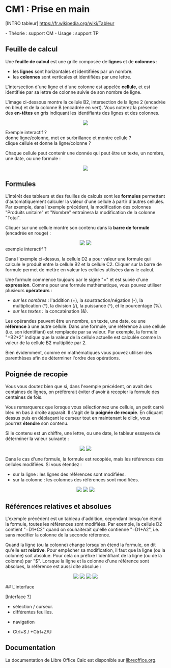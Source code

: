 <!DOCTYPE html>
<html>
    <head>
        <title>CM (BDR1)</title>
        <link rel="stylesheet" href="./index.css">
        <script type="module" src="./index.js" defer></script>
    </head>
    <body>
        <style>
        </style>
        <header></header>
        <main>

# CM1 : Prise en main

[INTRO tableur]
https://fr.wikipedia.org/wiki/Tableur

<div id='menu'>
</div>

<todo>
- Théorie : support CM
- Usage   : support TP
</todo>

## Feuille de calcul

Une **feuille de calcul** est une grille composée de **lignes** et de **colonnes** :
- les **lignes** sont horizontales et identifiées par un nombre.
- les **colonnes** sont verticales et identifiées par une lettre.

L'intersection d'une ligne et d'une colonne est appelée **cellule**, et est identifiée par sa lettre de colonne suivie de son nombre de ligne.

L'image ci-dessous montre la cellule B2, intersection de la ligne 2 (encadrée en bleu) et de la colonne B (encadrée en vert). Vous noterez la présence des **en-têtes** en gris indiquant les identifiants des lignes et des colonnes.
<center>
    <img src="./img/feuille.png"/>
</center>

<todo>Exemple interactif ?<br/>
donne ligne/colonne, met en surbrillance et montre cellule ?<br/>
clique cellule et donne la ligne/colonne ?
</todo>

Chaque cellule peut contenir une donnée qui peut être un texte, un nombre, une date, ou une formule :
<center>
    <img src="./img/feuille-remplie.png"/>
</center>

## Formules

L'intérêt des tableurs et des feuilles de calculs sont les **formules** permettant d'automatiquement calculer la valeur d'une cellule à partir d'autres cellules. Par exemple, dans l'exemple précédent, la modification des colonnes "Produits unitaire" et "Nombre" entraînera la modification de la colonne "Total".

Cliquer sur une cellule montre son contenu dans la **barre de formule** (encadrée en rouge) :

<center>
    <img src="./img/barre-calcul-1.png"/>
    <img src="./img/barre-calcul-2.png"/>
</center>
<todo>exemple interactif ?</todo>

Dans l'exemple ci-dessus, la cellule D2 a pour valeur une formule qui calcule le produit entre la cellule B2 et la cellule C2. Cliquer sur la barre de formule permet de mettre en valeur les cellules utilisées dans le calcul.

Une formule commence toujours par le signe "=" et est suivie d'une **expression**. Comme pour une formule mathématique, vous pouvez utiliser plusieurs **opérateurs** :
- *sur les nombres :* l'addition (+), la soustraction/négation (-), la multiplication (*), la division (/), la puissance (^), et le pourcentage (%).
- *sur les textes :* la concaténation (&).

Les opérandes peuvent être un nombre, un texte, une date, ou une **référence** à une autre cellule. Dans une formule, une référence à une cellule (i.e. son identifiant) est remplacée par sa valeur. Par exemple, la formule "=B2*2" indique que la valeur de la cellule actuelle est calculée comme la valeur de la cellule B2 multipliée par 2.

Bien évidemment, comme en mathématiques vous pouvez utiliser des parenthèses afin de déterminer l'ordre des opérations.

## Poignée de recopie

Vous vous doutez bien que si, dans l'exemple précédent, on avait des centaines de lignes, on préférerait éviter d'avoir à recopier la formule des centaines de fois.

Vous remarquerez que lorsque vous sélectionnez une cellule, un petit carré bleu en bas à droite apparaît. Il s'agit de la **poignée de recopie**. En cliquant dessus puis en déplaçant le curseur tout en maintenant le click, vous pourrez **étendre** son contenu.

Si le contenu est un chiffre, une lettre, ou une date, le tableur essayera de déterminer la valeur suivante :

<center>
    <img src="./img/étendre-1.png"/>
    <img src="./img/étendre-2.png"/>
</center>

Dans le cas d'une formule, la formule est recopiée, mais les références des cellules modifiées. Si vous étendez :
- sur la ligne : les lignes des références sont modifiées.
- sur la colonne : les colonnes des références sont modifiées.

<center>
    <img src="./img/étendre-form-1.png"/>
    <img src="./img/étendre-form-2.png"/>
    <img src="./img/étendre-form-3.png"/>
</center>

## Références relatives et absolues

L'exemple précédent est un tableau d'addition, cependant lorsqu'on étend la formule, toutes les références sont modifiées.
Par exemple, la cellule D2 contient "=D1+C2" quand on souhaiterait qu'elle contienne "=D1+A2", i.e. sans modifier la colonne de la seconde référence.

Quand la ligne (ou la colonne) change lorsqu'on étend la formule, on dit qu'elle est **relative**. Pour empêcher sa modification, il faut que la ligne (ou la colonne) soit absolue. Pour cela on préfixe l'identifiant de la ligne (ou de la colonne) par "$". Lorsque la ligne et la colonne d'une référence sont absolues, la référence est aussi dite absolue :

<center>
    <img src="./img/étendre-abs-form-1.png"/>
    <img src="./img/étendre-abs-form-2.png"/>
    <img src="./img/étendre-abs-form-3.png"/>
    <img src="./img/étendre-abs-form-4.png"/>
</center>

## L'interface

<todo></todo>
[Interface ?]
- sélection / curseur.
- différentes feuilles.
+ navigation

+ Ctrl+S / +Ctrl+Z/U

## Documentation

La documentation de Libre Office Calc est disponible sur [libreoffice.org](https://help.libreoffice.org/latest/fr/text/swriter/main0000.html).

</main>
    </body>
</html>